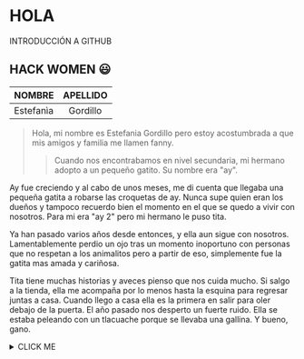 # HOLA
INTRODUCCIÓN A GITHUB 
## HACK WOMEN :smiley:  
| NOMBRE| APELLIDO|
| :-------- | :-------: |
| Estefanìa | Gordillo | 
> Hola, mi nombre es Estefania Gordillo pero estoy acostumbrada a que mis amigos y familia me llamen fanny.
>
>> Cuando nos encontrabamos en nivel secundaria, mi hermano adopto a un pequeño gatito. Su nombre era "ay".

Ay fue creciendo y al cabo de unos meses, me di cuenta que llegaba una pequeña gatita a robarse las croquetas de ay. Nunca supe quien eran los dueños y tampoco recuerdo bien el momento en el que se quedo a vivir con nosotros. Para mi era "ay 2" pero mi hermano le puso tita.

Ya han pasado varios años desde entonces, y ella aun sigue con nosotros. Lamentablemente perdio un ojo tras un momento inoportuno con personas que no respetan a los animalitos pero a partir de eso, simplemente fue la gatita mas amada y cariñosa.

Tita tiene muchas historias y aveces pienso que nos cuida mucho. Si salgo a la tienda, ella me acompaña por lo menos hasta la esquina para regresar juntas a casa. Cuando llego a casa ella es la primera en salir para oler debajo de la puerta. El año pasado nos desperto un fuerte ruido. Ella se estaba peleando con un tlacuache porque se llevaba una gallina. Y bueno, gano.
<details><summary>CLICK ME</summary>
<p>

